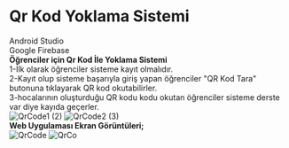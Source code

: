 # Qr Kod Yoklama Sistemi
Android Studio<br>
Google Firebase<br>
<b>Öğrenciler için Qr Kod İle Yoklama Sistemi</b><br>
1-İlk olarak öğrenciler sisteme kayıt olmalıdır.<br>
2-Kayıt olup sisteme başarıyla giriş yapan öğrenciler "QR Kod Tara" butonuna tıklayarak QR kod okutabilirler.<br>
3-hocalarının oluşturduğu QR kodu kodu okutan öğrenciler sisteme derste var diye kayıda geçerler.<br>
![QrCode1 (2)](https://user-images.githubusercontent.com/52732986/88813157-3d909400-d1c1-11ea-93f5-d5b0a2a20168.png)
![QrCode2 (3)](https://user-images.githubusercontent.com/52732986/88813648-dc1cf500-d1c1-11ea-829d-4c1ed87bb617.png)<br>
<b>Web Uygulaması Ekran Görüntüleri;</b><br>
![QrCode](https://user-images.githubusercontent.com/52732986/88818201-1e950080-d1c7-11ea-823e-bbcf4b97de1f.PNG)
![QrCo](https://user-images.githubusercontent.com/52732986/88818208-1fc62d80-d1c7-11ea-8daa-6783fc8a2ffe.PNG)
